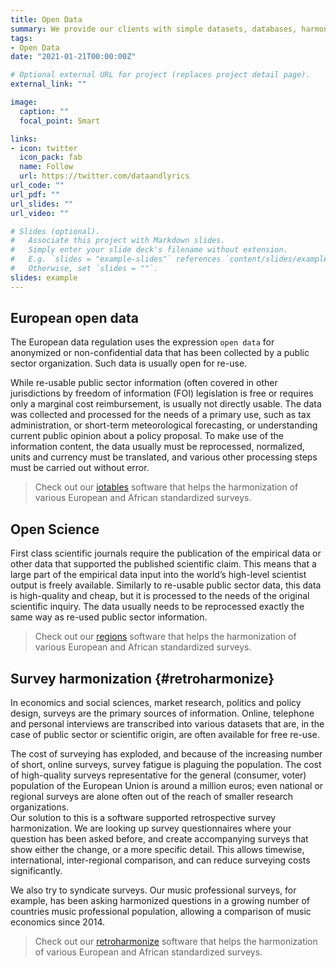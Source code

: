 ```yaml
---
title: Open Data
summary: We provide our clients with simple datasets, databases, harmonized survey data, and various other rich data applications; access to high-quality, re-processed, re-usable public sector and scientific data.
tags:
- Open Data
date: "2021-01-21T00:00:00Z"

# Optional external URL for project (replaces project detail page).
external_link: ""

image:
  caption: ""
  focal_point: Smart

links:
- icon: twitter
  icon_pack: fab
  name: Follow
  url: https://twitter.com/dataandlyrics
url_code: ""
url_pdf: ""
url_slides: ""
url_video: ""

# Slides (optional).
#   Associate this project with Markdown slides.
#   Simply enter your slide deck's filename without extension.
#   E.g. `slides = "example-slides"` references `content/slides/example-slides.md`.
#   Otherwise, set `slides = ""`.
slides: example
---
```


## European open data

The European data regulation uses the expression `open data` for anonymized or non-confidential data that has been collected by a public sector organization. Such data is usually open for re-use.

While re-usable public sector information (often covered in other jurisdictions by freedom of information (FOI) legislation is free or requires only a marginal cost reimbursement, is usually not directly usable.  The data was collected and processed for the needs of a primary use, such as tax administration, or short-term meteorological forecasting, or understanding current public opinion about a policy proposal.  To make use of the information content, the data usually must be reprocessed, normalized, units and currency must be translated, and various other processing steps must be carried out without error.

> Check out our [iotables](https:/iotables.dataobservatory.eu/) software that helps the harmonization of various European and African standardized surveys.

## Open Science

First class scientific journals require the publication of the empirical data or other data that supported the published scientific claim. This means that a large part of the empirical data input into the world’s high-level scientist output is freely available.  Similarly to re-usable public sector data, this data is high-quality and cheap, but it is processed to the needs of the original scientific inquiry. The data usually needs to be reprocessed exactly the same way as re-used public sector information.

> Check out our [regions](https:/regions.dataobservatory.eu/) software that helps the harmonization of various European and African standardized surveys.


## Survey harmonization {#retroharmonize}

In economics and social sciences, market research, politics and policy design, surveys are the primary sources of information.  Online, telephone and personal interviews are transcribed into various datasets that are, in the case of public sector or scientific origin, are often available for free re-use. 

The cost of surveying has exploded, and because of the increasing number of short, online surveys, survey fatigue is plaguing the population.  The cost of high-quality surveys representative for the general (consumer, voter) population of the European Union is around a million euros; even national or regional surveys are alone often out of the reach of smaller research organizations.  
Our solution to this is a software supported retrospective survey harmonization.  We are looking up survey questionnaires where your question has been asked before, and create accompanying surveys that show either the change, or a more specific detail. This allows timewise, international, inter-regional comparison, and can reduce surveying costs significantly.

We also try to syndicate surveys. Our music professional surveys, for example, has been asking harmonized questions in a growing number of countries music professional population, allowing a comparison of music economics since 2014.


> Check out our [retroharmonize](https://retroharmonize.dataobservatory.eu/) software that helps the harmonization of various European and African standardized surveys. 

